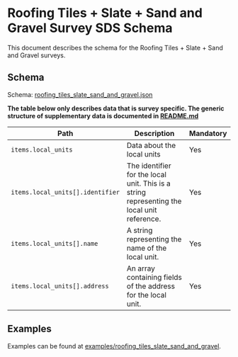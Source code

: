 # Roofing Tiles + Slate + Sand and Gravel Survey SDS Schema

This document describes the schema for the Roofing Tiles + Slate + Sand and Gravel surveys.

## Schema

Schema: [roofing_tiles_slate_sand_and_gravel.json](/schemas/roofing_tiles_slate_sand_and_gravel.json)

**The table below only describes data that is survey specific. The generic structure of supplementary data is documented in [README.md](/docs/README.md)**

| Path                             | Description                                                                                | Mandatory |
|----------------------------------|--------------------------------------------------------------------------------------------|-----------|
| `items.local_units`              | Data about the local units                                                                 | Yes       |
| `items.local_units[].identifier` | The identifier for the local unit. This is a string representing the local unit reference. | Yes       |
| `items.local_units[].name`       | A string representing the name of the local unit.                                          | Yes       |
| `items.local_units[].address`    | An array containing fields of the address for the local unit.                              | Yes       |

## Examples

Examples can be found at [examples/roofing_tiles_slate_sand_and_gravel](/examples/roofing_tiles_slate_sand_and_gravel).

